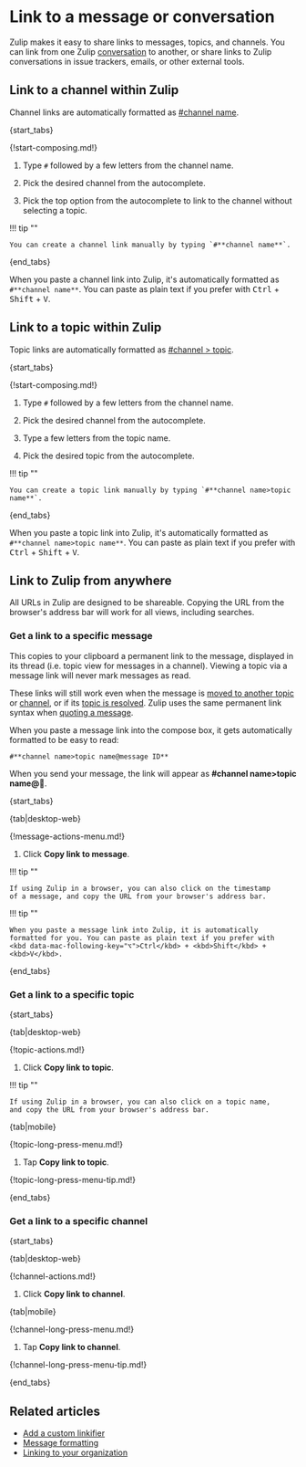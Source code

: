 # Link to a message or conversation

Zulip makes it easy to share links to messages, topics, and channels. You can
link from one Zulip [conversation](/help/reading-conversations) to another, or
share links to Zulip conversations in issue trackers, emails, or other external
tools.

## Link to a channel within Zulip

Channel links are automatically formatted as [#channel name]().

{start_tabs}

{!start-composing.md!}

1. Type `#` followed by a few letters from the channel name.

1. Pick the desired channel from the autocomplete.

1. Pick the top option from the autocomplete to link to the channel without
   selecting a topic.

!!! tip ""

    You can create a channel link manually by typing `#**channel name**`.

{end_tabs}

When you paste a channel link into Zulip, it's automatically formatted as
`#**channel name**`. You can paste as plain text if you prefer with <kbd
data-mac-following-key="⌥">Ctrl</kbd> + <kbd>Shift</kbd> + <kbd>V</kbd>.

## Link to a topic within Zulip

Topic links are automatically formatted as [#channel > topic]().

{start_tabs}

{!start-composing.md!}

1. Type `#` followed by a few letters from the channel name.

1. Pick the desired channel from the autocomplete.

1. Type a few letters from the topic name.

1. Pick the desired topic from the autocomplete.

!!! tip ""

    You can create a topic link manually by typing `#**channel name>topic name**`.

{end_tabs}

When you paste a topic link into Zulip, it's automatically formatted as
`#**channel name>topic name**`. You can paste as plain text if you prefer with
<kbd data-mac-following-key="⌥">Ctrl</kbd> + <kbd>Shift</kbd> + <kbd>V</kbd>.

## Link to Zulip from anywhere

All URLs in Zulip are designed to be shareable.  Copying the URL from
the browser's address bar will work for all views, including searches.

### Get a link to a specific message

This copies to your clipboard a permanent link to the message,
displayed in its thread (i.e. topic view for messages in a channel).
Viewing a topic via a message link will never mark messages as read.

These links will still work even when the message is [moved to another
topic](/help/move-content-to-another-topic) or
[channel](/help/move-content-to-another-channel), or if its [topic is
resolved](/help/resolve-a-topic). Zulip uses the same permanent link syntax when
[quoting a message](/help/quote-or-forward-a-message).

When you paste a message link into the compose box, it gets automatically
formatted to be easy to read:

```
#**channel name>topic name@message ID**
```

When you send your message, the link will appear as **#channel name>topic
name@💬**.

{start_tabs}

{tab|desktop-web}

{!message-actions-menu.md!}

1. Click **Copy link to message**.

!!! tip ""

    If using Zulip in a browser, you can also click on the timestamp
    of a message, and copy the URL from your browser's address bar.

!!! tip ""

    When you paste a message link into Zulip, it is automatically
    formatted for you. You can paste as plain text if you prefer with
    <kbd data-mac-following-key="⌥">Ctrl</kbd> + <kbd>Shift</kbd> + <kbd>V</kbd>.

{end_tabs}

### Get a link to a specific topic

{start_tabs}

{tab|desktop-web}

{!topic-actions.md!}

1. Click **Copy link to topic**.

!!! tip ""

    If using Zulip in a browser, you can also click on a topic name,
    and copy the URL from your browser's address bar.

{tab|mobile}

{!topic-long-press-menu.md!}

1. Tap **Copy link to topic**.

{!topic-long-press-menu-tip.md!}

{end_tabs}

### Get a link to a specific channel

{start_tabs}

{tab|desktop-web}

{!channel-actions.md!}

1. Click **Copy link to channel**.

{tab|mobile}

{!channel-long-press-menu.md!}

1. Tap **Copy link to channel**.

{!channel-long-press-menu-tip.md!}

{end_tabs}

## Related articles

* [Add a custom linkifier](/help/add-a-custom-linkifier)
* [Message formatting](/help/format-your-message-using-markdown)
* [Linking to your organization](/help/linking-to-zulip)
